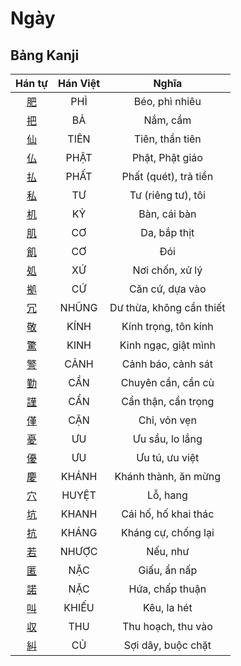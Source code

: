 <link href="styles.css" rel="stylesheet">

# Ngày

## Bảng Kanji

| Hán tự | Hán Việt | Nghĩa |
| :---: | :---: | :---: |
| [<span class="stroke-order">肥</span>](https://www.tiengnhatdongian.com/kanji/giai-nghia-kanji-%E8%82%A5) | PHÌ | Béo, phì nhiêu |
| [<span class="stroke-order">把</span>](https://www.tiengnhatdongian.com/kanji/giai-nghia-kanji-%E6%8A%8A) | BẢ | Nắm, cầm |
| [<span class="stroke-order">仙</span>](https://www.tiengnhatdongian.com/kanji/giai-nghia-kanji-%E4%BB%99) | TIÊN | Tiên, thần tiên |
| [<span class="stroke-order">仏</span>](https://www.tiengnhatdongian.com/kanji/giai-nghia-kanji-%E4%BB%8F) | PHẬT | Phật, Phật giáo |
| [<span class="stroke-order">払</span>](https://www.tiengnhatdongian.com/kanji/giai-nghia-kanji-%E6%89%95) | PHẤT | Phất (quét), trả tiền |
| [<span class="stroke-order">私</span>](https://www.tiengnhatdongian.com/kanji/giai-nghia-kanji-%E7%A7%81) | TƯ | Tư (riêng tư), tôi |
| [<span class="stroke-order">机</span>](https://www.tiengnhatdongian.com/kanji/giai-nghia-kanji-%E6%9C%BA) | KỶ | Bàn, cái bàn |
| [<span class="stroke-order">肌</span>](https://www.tiengnhatdongian.com/kanji/giai-nghia-kanji-%E8%82%8C) | CƠ | Da, bắp thịt |
| [<span class="stroke-order">飢</span>](https://www.tiengnhatdongian.com/kanji/giai-nghia-kanji-%E9%A3%A2) | CƠ | Đói |
| [<span class="stroke-order">処</span>](https://www.tiengnhatdongian.com/kanji/giai-nghia-kanji-%E5%87%A6) | XỨ | Nơi chốn, xử lý |
| [<span class="stroke-order">拠</span>](https://www.tiengnhatdongian.com/kanji/giai-nghia-kanji-%E6%8B%A0) | CỨ | Căn cứ, dựa vào |
| [<span class="stroke-order">冗</span>](https://www.tiengnhatdongian.com/kanji/giai-nghia-kanji-%E5%86%97) | NHŨNG | Dư thừa, không cần thiết |
| [<span class="stroke-order">敬</span>](https://www.tiengnhatdongian.com/kanji/giai-nghia-kanji-%E6%95%AC) | KÍNH | Kính trọng, tôn kính |
| [<span class="stroke-order">驚</span>](https://www.tiengnhatdongian.com/kanji/giai-nghia-kanji-%E9%A9%9A) | KINH | Kinh ngạc, giật mình |
| [<span class="stroke-order">警</span>](https://www.tiengnhatdongian.com/kanji/giai-nghia-kanji-%E8%AD%A6) | CẢNH | Cảnh báo, cảnh sát |
| [<span class="stroke-order">勤</span>](https://www.tiengnhatdongian.com/kanji/giai-nghia-kanji-%E5%8B%A4) | CẦN | Chuyên cần, cần cù |
| [<span class="stroke-order">謹</span>](https://www.tiengnhatdongian.com/kanji/giai-nghia-kanji-%E8%AC%B9) | CẨN | Cẩn thận, cẩn trọng |
| [<span class="stroke-order">僅</span>](https://www.tiengnhatdongian.com/kanji/giai-nghia-kanji-%E5%83%85) | CẬN | Chỉ, vỏn vẹn |
| [<span class="stroke-order">憂</span>](https://www.tiengnhatdongian.com/kanji/giai-nghia-kanji-%E6%86%82) | ƯU | Ưu sầu, lo lắng |
| [<span class="stroke-order">優</span>](https://www.tiengnhatdongian.com/kanji/giai-nghia-kanji-%E5%84%AA) | ƯU | Ưu tú, ưu việt |
| [<span class="stroke-order">慶</span>](https://www.tiengnhatdongian.com/kanji/giai-nghia-kanji-%E6%85%B6) | KHÁNH | Khánh thành, ăn mừng |
| [<span class="stroke-order">穴</span>](https://www.tiengnhatdongian.com/kanji/giai-nghia-kanji-%E7%A9%B4) | HUYỆT | Lỗ, hang |
| [<span class="stroke-order">坑</span>](https://www.tiengnhatdongian.com/kanji/giai-nghia-kanji-%E5%9D%91) | KHANH | Cái hố, hố khai thác |
| [<span class="stroke-order">抗</span>](https://www.tiengnhatdongian.com/kanji/giai-nghia-kanji-%E6%8A%97) | KHÁNG | Kháng cự, chống lại |
| [<span class="stroke-order">若</span>](https://www.tiengnhatdongian.com/kanji/giai-nghia-kanji-%E8%8B%A5) | NHƯỢC | Nếu, như |
| [<span class="stroke-order">匿</span>](https://www.tiengnhatdongian.com/kanji/giai-nghia-kanji-%E5%8C%BF) | NẶC | Giấu, ẩn nấp |
| [<span class="stroke-order">諾</span>](https://www.tiengnhatdongian.com/kanji/giai-nghia-kanji-%E8%AB%BE) | NẶC | Hứa, chấp thuận |
| [<span class="stroke-order">叫</span>](https://www.tiengnhatdongian.com/kanji/giai-nghia-kanji-%E5%8F%AB) | KHIẾU | Kêu, la hét |
| [<span class="stroke-order">収</span>](https://www.tiengnhatdongian.com/kanji/giai-nghia-kanji-%E5%8F%8E) | THU | Thu hoạch, thu vào |
| [<span class="stroke-order">糾</span>](https://www.tiengnhatdongian.com/kanji/giai-nghia-kanji-%E7%B3%BE) | CỦ | Sợi dây, buộc chặt |

